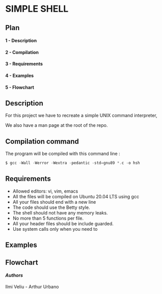 # SIMPLE SHELL 
## Plan
#### 1 - Description
#### 2 - Compilation
#### 3 - Requirements
#### 4 - Examples
#### 5 - Flowchart

## **Description**
For this project we have to recreate a simple UNIX command interpreter, 

We also have a man page at the root of the repo.
## **Compilation command**
The program will be compiled with this command line :
```c
$ gcc -Wall -Werror -Wextra -pedantic -std=gnu89 *.c -o hsh
```
## **Requirements**
* Allowed editors: vi, vim, emacs
* All the files will be compiled on Ubuntu 20.04 LTS using gcc
* All your files should end with a new line
* The code should use the Betty style.
* The shell should not have any memory leaks.
* No more than 5 functions per file.
* All your header files should be include guarded.
* Use system calls only when you need to

## **Examples**

## **Flowchart**

#### *Authors*
Ilmi Veliu - Arthur Urbano